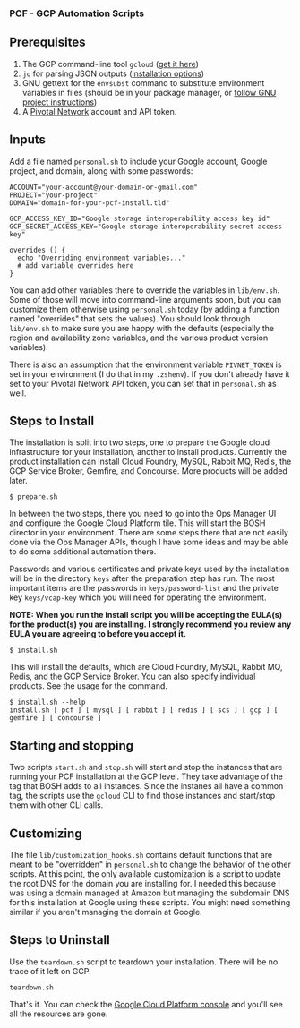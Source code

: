 ### PCF - GCP Automation Scripts

## Prerequisites

  1. The GCP command-line tool `gcloud` ([get it here](https://cloud.google.com/sdk/))
  2. `jq` for parsing JSON outputs ([installation options](https://stedolan.github.io/jq/download/))
  3. GNU gettext for the `envsubst` command to substitute environment variables in files (should be in your package manager, or [follow GNU project instructions](https://www.gnu.org/software/software.html#HowToGetSoftware))
  3. A [Pivotal Network](https://network.pivotal.io) account and API token.

## Inputs

Add a file named `personal.sh` to include your Google account, Google project, and domain, along with some passwords:

```
ACCOUNT="your-account@your-domain-or-gmail.com"
PROJECT="your-project"
DOMAIN="domain-for-your-pcf-install.tld"

GCP_ACCESS_KEY_ID="Google storage interoperability access key id"
GCP_SECRET_ACCESS_KEY="Google storage interoperability secret access key"

overrides () {
  echo "Overriding environment variables..."
  # add variable overrides here
}
```

You can add other variables there to override the variables in `lib/env.sh`. Some of those will move into command-line arguments soon,
but you can customize them otherwise using `personal.sh` today (by adding a function named "overrides" that sets the values). You should look
through `lib/env.sh` to make sure you are happy with the defaults (especially the region and availability zone variables, and the various
product version variables).

There is also an assumption that the environment variable `PIVNET_TOKEN` is set in your environment (I do that in my `.zshenv`). If you
don't already have it set to your Pivotal Network API token, you can set that in `personal.sh` as well.

## Steps to Install

The installation is split into two steps, one to prepare the Google cloud infrastructure for your installation, another to install products.
Currently the product installation can install Cloud Foundry, MySQL, Rabbit MQ, Redis, the GCP Service Broker, Gemfire, and Concourse. More products
will be added later.

```
$ prepare.sh
```

In between the two steps, there you need to go into the Ops Manager UI and configure the Google Cloud Platform tile. This will start the BOSH
director in your environment.  There are some steps there that are not easily done via the Ops Manager APIs, though I have some ideas and may
be able to do some additional automation there.

Passwords and various certificates and private keys used by the installation will be in the directory `keys` after the preparation step has
run. The most important items are the passwords in `keys/password-list` and the private key `keys/vcap-key` which you will need for operating
the environment.

**NOTE: When you run the install script you will be accepting the EULA(s) for the product(s) you are installing. I strongly recommend you review
any EULA you are agreeing to before you accept it.**

```
$ install.sh
```

This will install the defaults, which are Cloud Foundry, MySQL, Rabbit MQ, Redis, and the GCP Service Broker. You can also specify individual
products. See the usage for the command.

```
$ install.sh --help
install.sh [ pcf ] [ mysql ] [ rabbit ] [ redis ] [ scs ] [ gcp ] [ gemfire ] [ concourse ]
```

## Starting and stopping

Two scripts `start.sh` and `stop.sh` will start and stop the instances that are running your PCF installation at the GCP level. They take
advantage of the tag that BOSH adds to all instances. Since the instanes all have a common tag, the scripts use the `gcloud` CLI to find those
instances and start/stop them with other CLI calls.

## Customizing

The file `lib/customization_hooks.sh` contains default functions that are meant to be "overridden" in `personal.sh` to change the behavior
of the other scripts. At this point, the only available customization is a script to update the root DNS for the domain you are installing
for.  I needed this because I was using a domain managed at Amazon but managing the subdomain DNS for this installation at Google using
these scripts.  You might need something similar if you aren't managing the domain at Google.

## Steps to Uninstall

Use the `teardown.sh` script to teardown your installation. There will be no trace of it left on GCP.

```
teardown.sh
```

That's it. You can check the [Google Cloud Platform console](https://console.cloud.google.com) and you'll see all the resources are gone.

